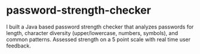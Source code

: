 # password-strength-checker
I built a Java based password strength checker that analyzes passwords for length, character diversity (upper/lowercase, numbers, symbols), and common patterns. Assessed strength on a 5 point scale with real time user feedback.
